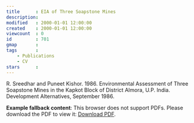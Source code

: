 ```yaml
---
title      : EIA of Three Soapstone Mines
description: 
modified   : 2000-01-01 12:00:00
created    : 2000-01-01 12:00:00
viewcount  : 0
id         : 701
gmap       : 
tags       :
    - Publications
    - CV
stars      : 
---
```


R. Sreedhar and Puneet Kishor. 1986. Environmental Assessment of Three Soapstone Mines in the Kapkot Block of District Almora, U.P. India. Development Alternatives, September 1986.

<object id="paper" data="img/eia-of-three-soapstone-mines.pdf" type="application/img/pdf" width="100%" style="height:80vh;">
     <p><b>Example fallback content</b>: This browser does not support PDFs. Please download the PDF to view it: <a href="img/eia-of-three-soapstone-mines.pdf">Download PDF</a>.</img/p>
</object>